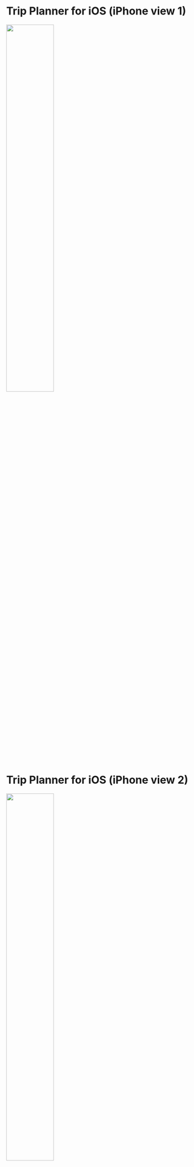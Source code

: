 
# Trip Planner for iOS (iPhone view 1)
<img src="https://pluginsights.ca1.qualtrics.com/ControlPanel/Graphic.php?IM=IM_7W0eGcmCiKSCOwZ" width="50%;" />

# Trip Planner for iOS (iPhone view 2)
<img src="https://pluginsights.ca1.qualtrics.com/ControlPanel/Graphic.php?IM=IM_6tenDRkpSbuN7Yp" width="50%;" />

# Trip Planner for web (PlugShare.com view 1)
<img src="https://pluginsights.ca1.qualtrics.com/ControlPanel/Graphic.php?IM=IM_cu0dNwvEyzGJ5Gt" width="100%;" />

# Trip Planner for web (PlugShare.com view 2)
<img src="https://pluginsights.ca1.qualtrics.com/ControlPanel/Graphic.php?IM=IM_6DWAjCV0vjgQuPz" width="100%;" />


#  This link should have opened in a new window. Please navigate back to the survey page when you're done here.

